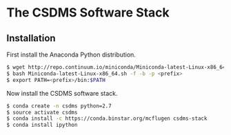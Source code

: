 The CSDMS Software Stack
========================

Installation
------------

First install the Anaconda Python distribution.

``` bash
$ wget http://repo.continuum.io/miniconda/Miniconda-latest-Linux-x86_64.sh
$ bash Miniconda-latest-Linux-x86_64.sh -f -b -p <prefix>
$ export PATH=<prefix>/bin:$PATH
```

Now install the CSDMS software stack.

``` bash
$ conda create -n csdms python=2.7
$ source activate csdms
$ conda install -c https://conda.binstar.org/mcflugen csdms-stack
$ conda install ipython
```
